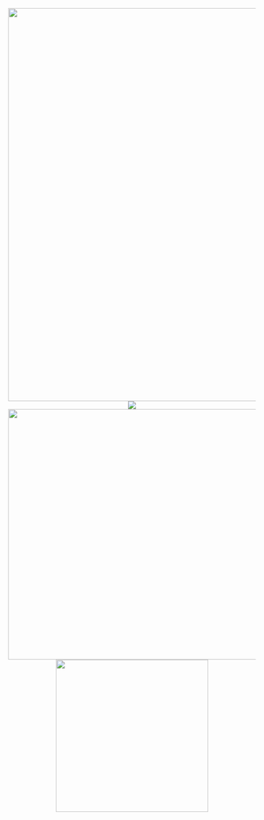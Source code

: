 <div align="center">
<a href="https://github.com/HyZxx/"><img src="https://github-readme-activity-graph.vercel.app/graph?username=HyZxx&theme=high-contrast"width="800"></a>
</div>

<div align="center">
<a href="https://github.com/HyZxx/"><img src="https://capsule-render.vercel.app/api?type=rect&color=FFFFFF&height=3&section=header&%20render">
</a>

<div align="center"> 
<a href="https://github.com/HyZxx/"><img src="https://github-readme-stats.vercel.app/api?username=HyZxx&include_all_commits=true&hide=contribs,issues&show_icons=true&theme=dark&icon_color=FFFFFF"width="510"></a>
<a href="https://github.com/HyZxx/"><img src="https://github-readme-stats.vercel.app/api/top-langs/?username=HyZxx&layout=compact&theme=dark"width="310"></a>
</div>



